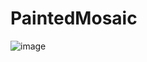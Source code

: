 # PaintedMosaic


![image](https://github.com/cuihanxiu/PaintedMosaic/blob/master/PaintedMosaic/Resource/mosaic_luping.gif)

